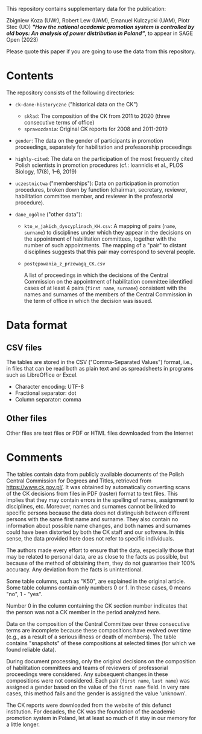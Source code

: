 This repository contains supplementary data for the publication:  


Zbigniew Koza (UWr), Robert Lew (UAM), Emanuel Kulczycki (UAM), Piotr Stec (UO) 
***"How the national academic promotion system is controlled by old boys: An analysis of power distribution in Poland"***, to appear in SAGE Open (2023)


Please quote this paper if you are going to use the data from this repository. 


# Contents


The repository consists of the following directories:


- `ck-dane-historyczne` ("historical data on the CK")


  - `skład`: The composition of the CK from 2011 to 2020 (three consecutive terms of office)
  - `sprawozdania`: Original CK reports for 2008 and 2011-2019


- `gender`: The data on the gender of participants in promotion proceedings, separately for habilitation and professorship proceedings


- `highly-cited`: The data on the participation of the most frequently cited Polish scientists in promotion procedures (cf.: Ioannidis et al., PLOS Biology, 17(8), 1–6, 2019)


- `uczestnictwa` ("memberships"):
Data on participation in promotion procedures, broken down by function (chairman, secretary, reviewer, habilitation committee member, and reviewer in the professorial procedure).


- `dane_ogólne` ("other data"): 


  - `kto_w_jakich_dyscyplinach_KH.csv`: 
    A mapping of pairs (`name`, `surname`) to disciplines under which they appear in the decisions on the appointment of habilitation committees, together with the number of such appointments. The mapping of a "pair" to distant disciplines suggests that this pair may correspond to several people.


  - `postępowania_z_przewagą_CK.csv` 


    A list of proceedings in which the decisions of the Central Commission on the appointment of habilitation committee identified cases of at least 4 pairs (`first name`, `surname`) consistent with the names and surnames of the members of the Central Commission in the term of office in which the decision was issued.


# Data format


## CSV files


The tables are stored in the CSV ("Comma-Separated Values") format, i.e., in files that can be read both as plain text and as spreadsheets in programs such as LibreOffice or Excel. 


-  Character encoding: UTF-8
-  Fractional separator: dot 
-  Column separator:  comma


## Other files


Other files are text files or PDF or HTML files downloaded from the Internet


# Comments


The tables contain data from publicly available documents of the Polish Central Commission for Degrees and Titles, retrieved from https://www.ck.gov.pl/. It was obtained by automatically converting scans of the CK decisions from files in PDF (raster) format to text files. This implies that they may contain errors in the spelling of names, assignment to disciplines, etc. Moreover, names and surnames cannot be linked to specific persons because the data does not distinguish between different persons with the same first name and surname. They also contain no information about possible name changes, and both names and surnames could have been distorted by both the CK staff and our software. In this sense, the data provided here does not refer to specific individuals. 


The authors made every effort to ensure that the data, especially those that may be related to personal data, are as close to the facts as possible, but because of the method of obtaining them, they do not guarantee their 100% accuracy. Any deviation from the facts is unintentional. 


Some table columns, such as "K50", are explained in the original article. Some table columns contain only numbers 0 or 1. In these cases, 0 means "no", 1 - "yes". 


Number 0 in the column containing the CK section number indicates that the person was not a CK member in the period analyzed here. 


Data on the composition of the Central Committee over three consecutive terms are incomplete because these compositions have evolved over time (e.g., as a result of a serious illness or death of members). The table contains "snapshots" of these compositions at selected times (for which we found reliable data). 


During document processing, only the original decisions on the composition of habilitation committees and teams of reviewers of professorial proceedings were considered. Any subsequent changes in these compositions were not considered. Each pair (`first name`, `last name`) was assigned a gender based on the value of the `first name` field. In very rare cases, this method fails and the gender is assigned the value 'unknown'. 


The CK reports were downloaded from the website of this defunct institution. For decades, the CK was the foundation of the academic promotion system in Poland, let at least so much of it stay in our memory for a little longer.
